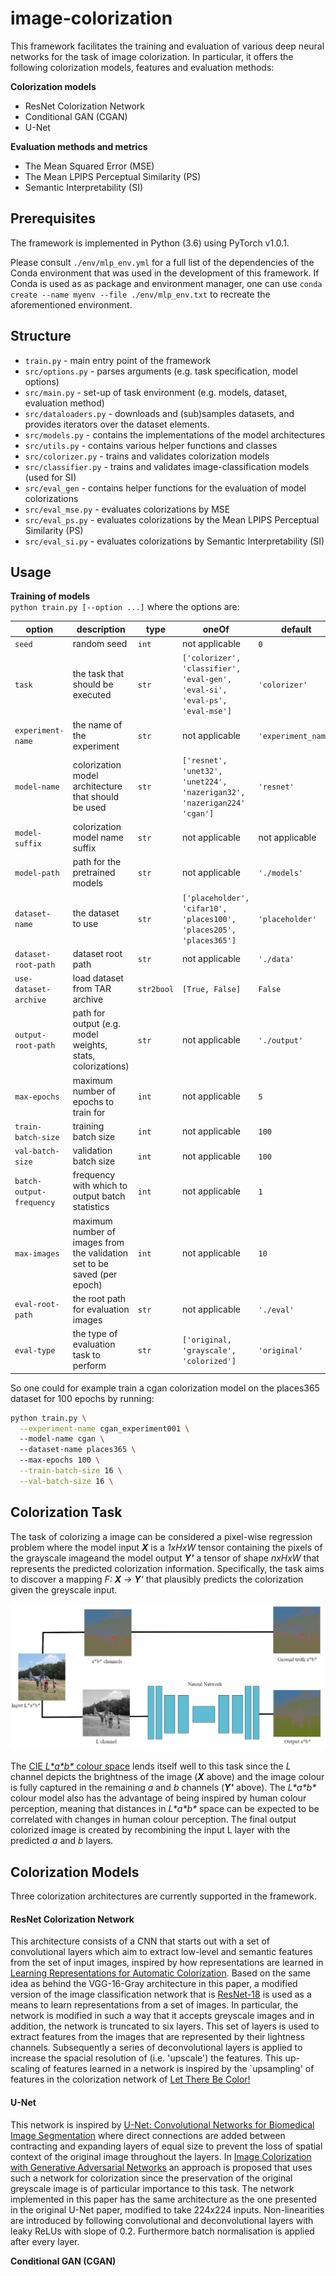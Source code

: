 # image-colorization

This framework facilitates the training and evaluation of various deep neural networks for the task of image colorization.
In particular, it offers the following colorization models, features and evaluation methods:

<b>Colorization models</b>
- ResNet Colorization Network
- Conditional GAN (CGAN)
- U-Net

<b>Evaluation methods and metrics</b>
- The Mean Squared Error (MSE)
- The Mean LPIPS Perceptual Similarity (PS)
- Semantic Interpretability (SI)

## Prerequisites
The framework is implemented in Python (3.6) using PyTorch v1.0.1.  

Please consult `./env/mlp_env.yml` for a full list of the dependencies of the Conda environment that was used in the development of this framework. 
If Conda is used as as package and environment manager, one can use 
 `conda create --name myenv --file ./env/mlp_env.txt` to recreate the aforementioned environment. 
 
## Structure

- `train.py` - main entry point of the framework
- `src/options.py` - parses arguments (e.g. task specification, model options) 
- `src/main.py` -  set-up of task environment (e.g. models, dataset, evaluation method)
- `src/dataloaders.py` - downloads and (sub)samples datasets, and provides iterators over the dataset elements.
- `src/models.py` - contains the implementations of the model architectures
- `src/utils.py` - contains various helper functions and classes
- `src/colorizer.py` - trains and validates colorization models
- `src/classifier.py` - trains and validates image-classification models (used for SI)
- `src/eval_gen` - contains helper functions for the evaluation of model colorizations
- `src/eval_mse.py` - evaluates colorizations by MSE
- `src/eval_ps.py` - evaluates colorizations by the Mean LPIPS Perceptual Similarity (PS)
- `src/eval_si.py` - evaluates colorizations by Semantic Interpretability (SI)

## Usage

<b>Training of models</b> \
`python train.py [--option ...]` where the options are:

 option | description | type | oneOf | default 
--------|-------------|-------|-------|---------
 `seed` | random seed | `int` | not applicable | `0` 
 `task` | the task that should be executed | `str` |  `['colorizer', 'classifier', 'eval-gen', 'eval-si', 'eval-ps', 'eval-mse']` | `'colorizer'` 
 `experiment-name` | the name of the experiment | `str` |  not applicable| `'experiment_name'`  
 `model-name` | colorization model architecture that should be used | `str` | `['resnet', 'unet32', 'unet224', 'nazerigan32', 'nazerigan224' 'cgan']` | `'resnet'`
`model-suffix` | colorization model name suffix | `str`  | not applicable  | not applicable 
`model-path` | path for the pretrained models | `str` | not applicable | `'./models'`
`dataset-name` | the dataset to use | `str` | `['placeholder', 'cifar10', 'places100', 'places205', 'places365']` | `'placeholder'`
`dataset-root-path` | dataset root path | `str` | not applicable | `'./data'`
`use-dataset-archive` | load dataset from TAR archive | `str2bool` | `[True, False]` | `False`
`output-root-path` | path for output (e.g. model  weights, stats, colorizations) | `str` | not applicable | `'./output'`
`max-epochs` | maximum number of epochs to train for | `int` | not applicable | `5`
`train-batch-size` | training batch size | `int` | not applicable | `100`
`val-batch-size` | validation batch size | `int` | not applicable | `100`
`batch-output-frequency` | frequency with which to output batch statistics | `int` | not applicable | `1`
`max-images` | maximum number of images from the validation set to be saved (per epoch) | `int` | not applicable | `10`
`eval-root-path` | the root path for evaluation images | `str` | not applicable | `'./eval'`
`eval-type` | the type of evaluation task to perform | `str` | `['original, 'grayscale', 'colorized']` | `'original'`

So one could for example train a cgan colorization model on the places365 dataset for 100 epochs by running:
```bash
python train.py \
  --experiment-name cgan_experiment001 \  
  --model-name cgan \        
  --dataset-name places365 \ 
  --max-epochs 100 \
  --train-batch-size 16 \
  --val-batch-size 16 \
```

## Colorization Task
The task of colorizing a image can be considered a pixel-wise regression problem where the model input _<b>X</b>_ is a _1xHxW_ tensor containing the pixels of the grayscale imageand the model output _<b>Y'</b>_ a tensor of shape _nxHxW_ that represents the predicted colorization information. 
Specifically, the task aims to discover a mapping _F: <b>X</b> &rarr; <b>Y</b>'_ that plausibly predicts the colorization given the greyscale input.

<img src="/media/ImgPipeline.png"/>

The [CIE _L\*a\*b\*_ colour space](https://en.wikipedia.org/wiki/CIELAB_color_space) lends itself well to this task since the _L_ channel depicts the brightness of the image (_<b>X</b>_ above) and the image colour is fully captured in the remaining _a_ and _b_ channels (_<b>Y'</b>_ above). The _L\*a\*b\*_ colour model also has the advantage of being inspired by human colour perception, meaning that distances in _L\*a\*b\*_
space can be expected to be correlated with changes in human colour perception. The final output colorized image is
created by recombining the input L layer with the predicted _a_ and _b_ layers.

## Colorization Models
Three colorization architectures are currently supported in the framework.

#### ResNet Colorization Network

This architecture consists of a CNN that starts out with a set of convolutional layers which aim to extract low-level and semantic features from the set of input images, inspired by how representations are learned in [Learning Representations for Automatic Colorization](https://arxiv.org/abs/1603.06668?utm_source=top.caibaojian.com/92010).
Based on the same idea as behind the VGG-16-Gray architecture in this paper, a modified version of the image classification network that is [ResNet-18](https://arxiv.org/abs/1512.03385) is used as a means to learn representations from a set of images. In particular, the network is modified in such a way that it accepts greyscale images and in addition, the network is truncated to six layers.
This set of layers is used to extract features from the images that are represented by their lightness channels. Subsequently a series of deconvolutional layers is applied to increase the spacial resolution of (i.e. 'upscale') the features. This up-scaling of features learned in a network is inspired by the `upsampling' of features in the colorization network of [Let There Be Color!](http://iizuka.cs.tsukuba.ac.jp/projects/colorization/en/)

#### U-Net
This network is inspired by [U-Net: Convolutional Networks for Biomedical Image Segmentation](https://arxiv.org/abs/1505.04597) where direct connections are added between contracting and expanding layers of equal size to prevent the loss of spatial context of the original image throughout the layers.
In [Image Colorization with Generative Adversarial Networks](https://arxiv.org/abs/1803.05400) an approach is proposed that uses such a network for colorization since the preservation of the original greyscale image is of particular importance to this task. 
The network implemented in this paper has the same architecture as the one presented in the original U-Net paper, modified to take 224x224 inputs. 
Non-linearities are introduced by following convolutional and deconvolutional layers with leaky ReLUs with slope of 0.2. Furthermore batch normalisation is applied after every layer.

<b>Conditional GAN (CGAN)</b>